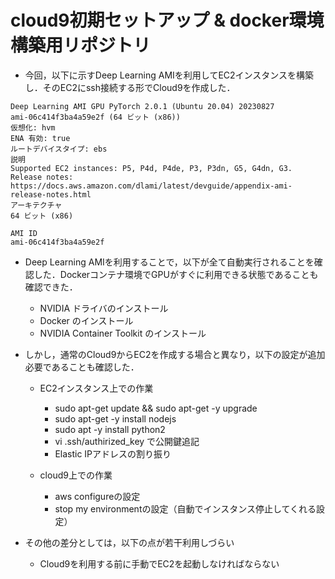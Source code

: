 # cloud9初期セットアップ & docker環境構築用リポジトリ

- 今回，以下に示すDeep Learning AMIを利用してEC2インスタンスを構築し．そのEC2にssh接続する形でCloud9を作成した．

```
Deep Learning AMI GPU PyTorch 2.0.1 (Ubuntu 20.04) 20230827
ami-06c414f3ba4a59e2f (64 ビット (x86))
仮想化: hvm
ENA 有効: true
ルートデバイスタイプ: ebs
説明
Supported EC2 instances: P5, P4d, P4de, P3, P3dn, G5, G4dn, G3. Release notes: https://docs.aws.amazon.com/dlami/latest/devguide/appendix-ami-release-notes.html
アーキテクチャ
64 ビット (x86)

AMI ID
ami-06c414f3ba4a59e2f
```

- Deep Learning AMIを利用することで，以下が全て自動実行されることを確認した．Dockerコンテナ環境でGPUがすぐに利用できる状態であることも確認できた．
  - NVIDIA ドライバのインストール
  - Docker のインストール
  - NVIDIA Container Toolkit のインストール

- しかし，通常のCloud9からEC2を作成する場合と異なり，以下の設定が追加必要であることも確認した．
  - EC2インスタンス上での作業
    - sudo apt-get update && sudo apt-get -y upgrade
    - sudo apt-get -y install nodejs
    - sudo apt -y install python2
    - vi .ssh/authirized_key で公開鍵追記
    - Elastic IPアドレスの割り振り

  - cloud9上での作業
    - aws configureの設定
    - stop my environmentの設定（自動でインスタンス停止してくれる設定）

- その他の差分としては，以下の点が若干利用しづらい
  - Cloud9を利用する前に手動でEC2を起動しなければならない